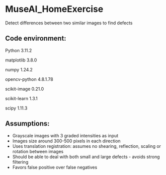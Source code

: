 # MuseAI_HomeExercise
Detect differences between two similar images to find defects

## Code environment:
Python 			3.11.2

matplotlib        	3.8.0

numpy             	1.24.2

opencv-python     	4.8.1.78

scikit-image      	0.21.0

scikit-learn      	1.3.1

scipy             	1.11.3

## Assumptions:
- Grayscale images with 3 graded intensities as input
- Images size around 300-500 pixels in each direction
- Uses translation registration: assumes no shearing, 	reflection, scaling or rotation between images
- Should be able to deal with both small and large defects - 	avoids strong filtering
- Favors false positive over false negatives

